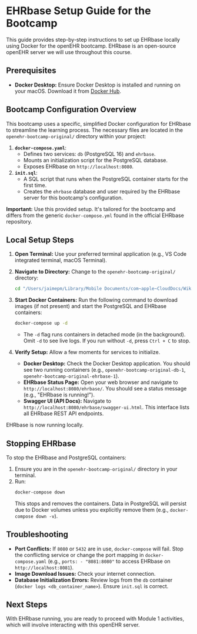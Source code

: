 # EHRbase Setup Guide for the Bootcamp

This guide provides step-by-step instructions to set up EHRbase locally using Docker for the openEHR bootcamp. EHRbase is an open-source openEHR server we will use throughout this course.

## Prerequisites

*   **Docker Desktop:** Ensure Docker Desktop is installed and running on your macOS. Download it from [Docker Hub](https://www.docker.com/products/docker-desktop/).

## Bootcamp Configuration Overview

This bootcamp uses a specific, simplified Docker configuration for EHRbase to streamline the learning process. The necessary files are located in the `openehr-bootcamp-original/` directory within your project:

1.  **`docker-compose.yaml`**:
    *   Defines two services: `db` (PostgreSQL 16) and `ehrbase`.
    *   Mounts an initialization script for the PostgreSQL database.
    *   Exposes EHRbase on `http://localhost:8080`.
2.  **`init.sql`**:
    *   A SQL script that runs when the PostgreSQL container starts for the first time.
    *   Creates the `ehrbase` database and user required by the EHRbase server for this bootcamp's configuration.

**Important:** Use this provided setup. It's tailored for the bootcamp and differs from the generic `docker-compose.yml` found in the official EHRbase repository.

## Local Setup Steps

1.  **Open Terminal:**
    Use your preferred terminal application (e.g., VS Code integrated terminal, macOS Terminal).

2.  **Navigate to Directory:**
    Change to the `openehr-bootcamp-original/` directory:
    ```zsh
    cd "/Users/jaimepm/Library/Mobile Documents/com~apple~CloudDocs/Wiki/Data Science 🐍 /Learning Data Science/OpenEHR/openehr-bootcamp-original"
    ```

3.  **Start Docker Containers:**
    Run the following command to download images (if not present) and start the PostgreSQL and EHRbase containers:
    ```zsh
    docker-compose up -d
    ```
    *   The `-d` flag runs containers in detached mode (in the background). Omit `-d` to see live logs. If you run without `-d`, press `Ctrl + C` to stop.

4.  **Verify Setup:**
    Allow a few moments for services to initialize.
    *   **Docker Desktop:** Check the Docker Desktop application. You should see two running containers (e.g., `openehr-bootcamp-original-db-1`, `openehr-bootcamp-original-ehrbase-1`).
    *   **EHRbase Status Page:** Open your web browser and navigate to `http://localhost:8080/ehrbase/`. You should see a status message (e.g., "EHRbase is running!").
    *   **Swagger UI (API Docs):** Navigate to `http://localhost:8080/ehrbase/swagger-ui.html`. This interface lists all EHRbase REST API endpoints.

EHRbase is now running locally.

## Stopping EHRbase

To stop the EHRbase and PostgreSQL containers:

1.  Ensure you are in the `openehr-bootcamp-original/` directory in your terminal.
2.  Run:
    ```zsh
    docker-compose down
    ```
    This stops and removes the containers. Data in PostgreSQL will persist due to Docker volumes unless you explicitly remove them (e.g., `docker-compose down -v`).

## Troubleshooting

*   **Port Conflicts:** If `8080` or `5432` are in use, `docker-compose` will fail. Stop the conflicting service or change the port mapping in `docker-compose.yaml` (e.g., `ports: - "8081:8080"` to access EHRbase on `http://localhost:8081`).
*   **Image Download Issues:** Check your internet connection.
*   **Database Initialization Errors:** Review logs from the `db` container (`docker logs <db_container_name>`). Ensure `init.sql` is correct.

## Next Steps

With EHRbase running, you are ready to proceed with Module 1 activities, which will involve interacting with this openEHR server.

